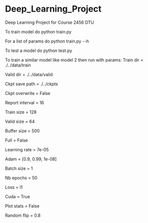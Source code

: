 # Deep_Learning_Project
Deep Learning Project for Course 2456 DTU

To train model do python train.py <params>

For a list of params do python train.py --h

To test a model do python test.py <params>

To train a similar model like model 2 then run with params:
  Train dir = ./../data/train

  Valid dir = ./../data/valid

  Ckpt save path = ./../ckpts

  Ckpt overwrite = False

  Report interval = 16

  Train size = 128

  Valid size = 64

  Buffer size = 500

  Full = False

  Learning rate = 7e-05

  Adam = [0.9, 0.99, 1e-08]

  Batch size = 1

  Nb epochs = 50

  Loss = l1

  Cuda = True

  Plot stats = False

  Random flip = 0.8

